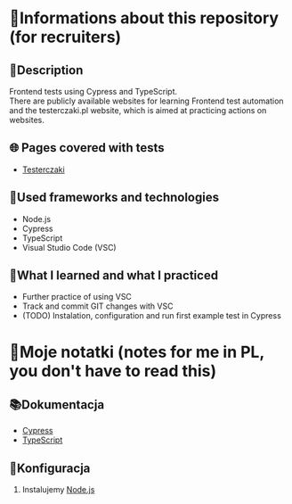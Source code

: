 # 📑Informations about this repository (for recruiters)

## 📄Description

Frontend tests using Cypress and TypeScript.\
There are publicly available websites for learning Frontend test automation and the testerczaki.pl website, which is aimed at practicing actions on websites.

## 🌐 Pages covered with tests

- [Testerczaki](https://dawidkaruga.pl/testerczaki/)

## 🧰Used frameworks and technologies

- Node.js
- Cypress
- TypeScript
- Visual Studio Code (VSC)

## 🎯What I learned and what I practiced

- Further practice of using VSC
- Track and commit GIT changes with VSC
- (TODO) Instalation, configuration and run first example test in Cypress

# 📝Moje notatki (notes for me in PL, you don't have to read this)

## 📚Dokumentacja

- [Cypress](https://docs.cypress.io/guides/overview/why-cypress)
- [TypeScript](https://www.typescriptlang.org/docs/)

## 🔧Konfiguracja

1. Instalujemy [Node.js](https://nodejs.org/en/download)